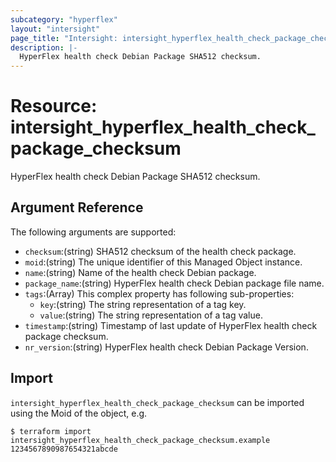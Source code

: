 ```yaml
---
subcategory: "hyperflex"
layout: "intersight"
page_title: "Intersight: intersight_hyperflex_health_check_package_checksum"
description: |-
  HyperFlex health check Debian Package SHA512 checksum.
---
```


# Resource: intersight_hyperflex_health_check_package_checksum
HyperFlex health check Debian Package SHA512 checksum.
## Argument Reference
The following arguments are supported:
* `checksum`:(string) SHA512 checksum of the health check package. 
* `moid`:(string) The unique identifier of this Managed Object instance. 
* `name`:(string) Name of the health check Debian package. 
* `package_name`:(string) HyperFlex health check Debian package file name. 
* `tags`:(Array)
This complex property has following sub-properties:
  + `key`:(string) The string representation of a tag key. 
  + `value`:(string) The string representation of a tag value. 
* `timestamp`:(string) Timestamp of last update of HyperFlex health check package checksum. 
* `nr_version`:(string) HyperFlex health check Debian Package Version. 


## Import
`intersight_hyperflex_health_check_package_checksum` can be imported using the Moid of the object, e.g.
```
$ terraform import intersight_hyperflex_health_check_package_checksum.example 1234567890987654321abcde
``` 